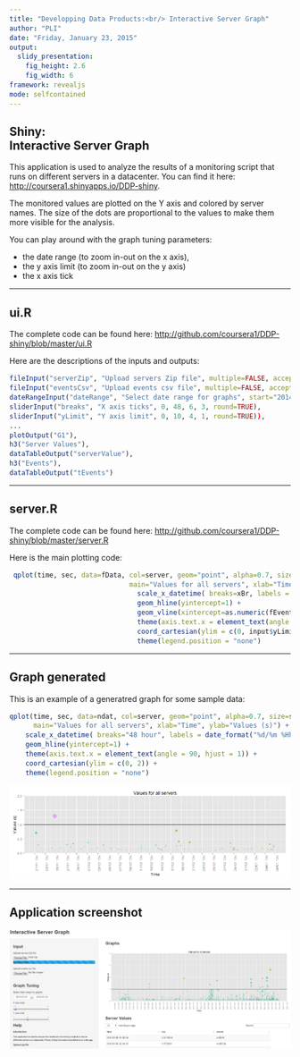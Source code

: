 ```yaml
---
title: "Developping Data Products:<br/> Interactive Server Graph"
author: "PLI"
date: "Friday, January 23, 2015"
output:
  slidy_presentation:
    fig_height: 2.6
    fig_width: 6
framework: revealjs
mode: selfcontained
---
```


## Shiny: <br/>Interactive Server Graph

This application is used to analyze the results of a monitoring script that runs on different servers in a datacenter. You can find it here: <http://coursera1.shinyapps.io/DDP-shiny>.

The monitored values are plotted on the Y axis and colored by server names. The size of the dots are proportional to the values to make them more visible for the analysis.

You can play around with the graph tuning parameters:

- the date range (to zoom in-out on the x axis), 
- the y axis limit (to zoom in-out on the y axis)
- the x axis tick

-------------------------------------------------
## ui.R
The complete code can be found here: <http://github.com/coursera1/DDP-shiny/blob/master/ui.R>

Here are the descriptions of the inputs and outputs:

```r
fileInput("serverZip", "Upload servers Zip file", multiple=FALSE, accept="application/zip"),
fileInput("eventsCsv", "Upload events csv file", multiple=FALSE, accept="text/csv"),
dateRangeInput("dateRange", "Select date range for graphs", start="2014-11-01"),
sliderInput("breaks", "X axis ticks", 0, 48, 6, 3, round=TRUE),
sliderInput("yLimit", "Y axis limit", 0, 10, 4, 1, round=TRUE)),
...
plotOutput("G1"),
h3("Server Values"),
dataTableOutput("serverValue"),
h3("Events"),
dataTableOutput("tEvents")
```

----------------------------------------
## server.R
The complete code can be found here: <http://github.com/coursera1/DDP-shiny/blob/master/server.R>

Here is the main plotting code:

```r
 qplot(time, sec, data=fData, col=server, geom="point", alpha=0.7, size=sec, 
                              main="Values for all servers", xlab="Time", ylab="Value (s)") +
                                scale_x_datetime( breaks=xBr, labels = date_format("%d/%m %Hh")) +
                                geom_hline(yintercept=1) +
                                geom_vline(xintercept=as.numeric(fEvents$time)) +
                                theme(axis.text.x = element_text(angle = 90, hjust = 1)) +
                                coord_cartesian(ylim = c(0, input$yLimit)) +
                                theme(legend.position = "none")
```

----------------------------------------
## Graph generated

This is an example of a generatred graph for some sample data:




```r
qplot(time, sec, data=ndat, col=server, geom="point", alpha=0.7, size=sec, 
      main="Values for all servers", xlab="Time", ylab="Values (s)") +
    scale_x_datetime( breaks="48 hour", labels = date_format("%d/%m %Hh")) +
    geom_hline(yintercept=1) +
    theme(axis.text.x = element_text(angle = 90, hjust = 1)) +
    coord_cartesian(ylim = c(0, 2)) +
    theme(legend.position = "none")
```

![plot of chunk unnamed-chunk-4](assets/fig/unnamed-chunk-4-1.png) 

----------------------------------------------
## Application screenshot

<img  src='./figs/graph.png' />


